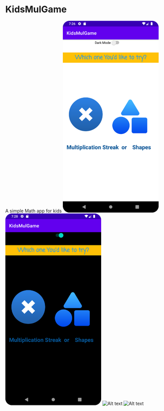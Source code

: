 # KidsMulGame

A simple Math app for kids 
<img
  src="https://github.com/ShahEdJamhour/KidsMulGame/blob/master/Screenshot_20230622_222622.png"
  alt="Alt text"
  title="Optional title"
  style="display: inline-block; margin: 0 auto; max-width: 300px">
<img
  src="https://github.com/ShahEdJamhour/KidsMulGame/blob/master/Screenshot_20230622_222839.png"
  alt="Alt text"
  style="display: inline-block; margin: 0 auto; max-width: 300px">
<img
  src="https://github.com/ShahEdJamhour/KidsMulGameblob/master/Screenshot_20230622_222856.png"
  alt="Alt text"
  style="display: inline-block; margin: 0 auto; max-width: 300px">
  <img
  src="https://github.com/ShahEdJamhour/KidsMulGameblob/master/Screenshot_20230622_222925.png"
  alt="Alt text"
  style="display: inline-block; margin: 0 auto; max-width: 300px">

